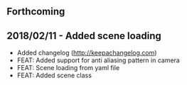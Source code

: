 Forthcoming
-----------


2018/02/11 - Added scene loading
--------------------------------
- Added changelog (http://keepachangelog.com)
- FEAT: Added support for anti aliasing pattern in camera
- FEAT: Scene loading from yaml file
- FEAT: Added scene class
